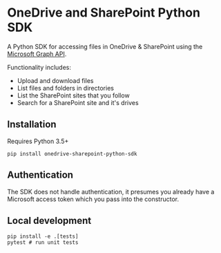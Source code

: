 # OneDrive and SharePoint Python SDK
A Python SDK for accessing files in OneDrive & SharePoint using the [Microsoft Graph API](https://docs.microsoft.com/en-us/onedrive/developer/rest-api/?view=odsp-graph-online).

Functionality includes:
* Upload and download files
* List files and folders in directories
* List the SharePoint sites that you follow
* Search for a SharePoint site and it's drives

## Installation

Requires Python 3.5+

```
pip install onedrive-sharepoint-python-sdk
```

## Authentication
The SDK does not handle authentication, it presumes you already have a Microsoft access token which you pass into the constructor.

## Local development

```
pip install -e .[tests]
pytest # run unit tests
```